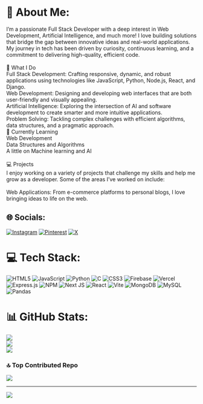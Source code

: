 # 💫 About Me:
I’m a passionate Full Stack Developer with a deep interest in Web Development, Artificial Intelligence, and much more! I love building solutions that bridge the gap between innovative ideas and real-world applications. My journey in tech has been driven by curiosity, continuous learning, and a commitment to delivering high-quality, efficient code.<br><br>🚀 What I Do<br>Full Stack Development: Crafting responsive, dynamic, and robust applications using technologies like JavaScript, Python, Node.js, React, and Django.<br>Web Development: Designing and developing web interfaces that are both user-friendly and visually appealing.<br>Artificial Intelligence: Exploring the intersection of AI and software development to create smarter and more intuitive applications.<br>Problem Solving: Tackling complex challenges with efficient algorithms, data structures, and a pragmatic approach.<br>🌱 Currently Learning <br>Web Development <br>Data Structures and Algorithms <br>A little on Machine learning and AI<br><br>💻 Projects<br>I enjoy working on a variety of projects that challenge my skills and help me grow as a developer. Some of the areas I’ve worked on include:<br><br>Web Applications: From e-commerce platforms to personal blogs, I love bringing ideas to life on the web.<br>


## 🌐 Socials:
[![Instagram](https://img.shields.io/badge/Instagram-%23E4405F.svg?logo=Instagram&logoColor=white)](https://instagram.com/aniketantham) [![Pinterest](https://img.shields.io/badge/Pinterest-%23E60023.svg?logo=Pinterest&logoColor=white)](https://pinterest.com/Aniket) [![X](https://img.shields.io/badge/X-black.svg?logo=X&logoColor=white)](https://x.com/aaaniket) 

# 💻 Tech Stack:
![HTML5](https://img.shields.io/badge/html5-%23E34F26.svg?style=flat-square&logo=html5&logoColor=white) ![JavaScript](https://img.shields.io/badge/javascript-%23323330.svg?style=flat-square&logo=javascript&logoColor=%23F7DF1E) ![Python](https://img.shields.io/badge/python-3670A0?style=flat-square&logo=python&logoColor=ffdd54) ![C](https://img.shields.io/badge/c-%2300599C.svg?style=flat-square&logo=c&logoColor=white) ![CSS3](https://img.shields.io/badge/css3-%231572B6.svg?style=flat-square&logo=css3&logoColor=white) ![Firebase](https://img.shields.io/badge/firebase-%23039BE5.svg?style=flat-square&logo=firebase) ![Vercel](https://img.shields.io/badge/vercel-%23000000.svg?style=flat-square&logo=vercel&logoColor=white) ![Express.js](https://img.shields.io/badge/express.js-%23404d59.svg?style=flat-square&logo=express&logoColor=%2361DAFB) ![NPM](https://img.shields.io/badge/NPM-%23CB3837.svg?style=flat-square&logo=npm&logoColor=white) ![Next JS](https://img.shields.io/badge/Next-black?style=flat-square&logo=next.js&logoColor=white) ![React](https://img.shields.io/badge/react-%2320232a.svg?style=flat-square&logo=react&logoColor=%2361DAFB) ![Vite](https://img.shields.io/badge/vite-%23646CFF.svg?style=flat-square&logo=vite&logoColor=white) ![MongoDB](https://img.shields.io/badge/MongoDB-%234ea94b.svg?style=flat-square&logo=mongodb&logoColor=white) ![MySQL](https://img.shields.io/badge/mysql-4479A1.svg?style=flat-square&logo=mysql&logoColor=white) ![Pandas](https://img.shields.io/badge/pandas-%23150458.svg?style=flat-square&logo=pandas&logoColor=white)
# 📊 GitHub Stats:
![](https://github-readme-stats.vercel.app/api?username=ANTHAMANIKET&theme=dark&hide_border=false&include_all_commits=false&count_private=false)<br/>
![](https://github-readme-streak-stats.herokuapp.com/?user=ANTHAMANIKET&theme=dark&hide_border=false)<br/>
![](https://github-readme-stats.vercel.app/api/top-langs/?username=ANTHAMANIKET&theme=dark&hide_border=false&include_all_commits=false&count_private=false&layout=compact)

### 🔝 Top Contributed Repo
![](https://github-contributor-stats.vercel.app/api?username=ANTHAMANIKET&limit=5&theme=dark&combine_all_yearly_contributions=true)

---
[![](https://visitcount.itsvg.in/api?id=ANTHAMANIKET&icon=0&color=0)](https://visitcount.itsvg.in)

